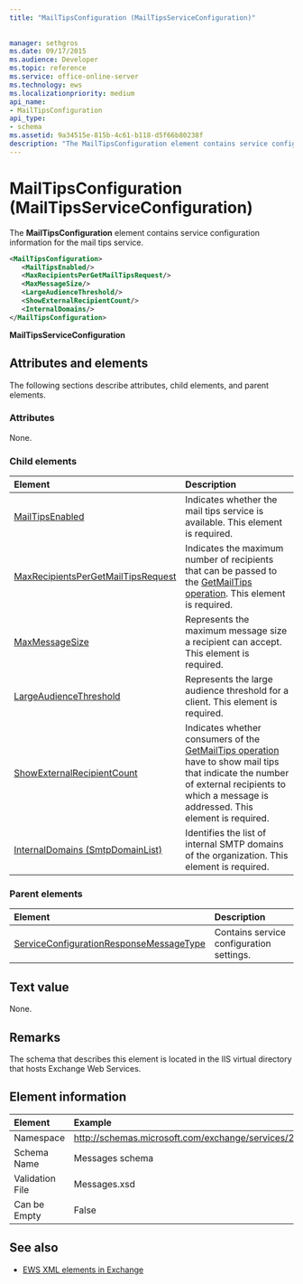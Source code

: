 ```yaml
---
title: "MailTipsConfiguration (MailTipsServiceConfiguration)"
 
 
manager: sethgros
ms.date: 09/17/2015
ms.audience: Developer
ms.topic: reference
ms.service: office-online-server
ms.technology: ews
ms.localizationpriority: medium
api_name:
- MailTipsConfiguration
api_type:
- schema
ms.assetid: 9a34515e-815b-4c61-b118-d5f66b80238f
description: "The MailTipsConfiguration element contains service configuration information for the mail tips service."
---
```


# MailTipsConfiguration (MailTipsServiceConfiguration)

The **MailTipsConfiguration** element contains service configuration information for the mail tips service. 
  
```XML
<MailTipsConfiguration>
   <MailTipsEnabled/>
   <MaxRecipientsPerGetMailTipsRequest/>
   <MaxMessageSize/>
   <LargeAudienceThreshold/>
   <ShowExternalRecipientCount/>
   <InternalDomains/>
</MailTipsConfiguration>
```

 **MailTipsServiceConfiguration**
## Attributes and elements

The following sections describe attributes, child elements, and parent elements.
  
### Attributes

None.
  
### Child elements

|**Element**|**Description**|
|:-----|:-----|
|[MailTipsEnabled](mailtipsenabled.md) <br/> |Indicates whether the mail tips service is available. This element is required.  <br/> |
|[MaxRecipientsPerGetMailTipsRequest](maxrecipientspergetmailtipsrequest.md) <br/> |Indicates the maximum number of recipients that can be passed to the [GetMailTips operation](getmailtips-operation.md). This element is required.  <br/> |
|[MaxMessageSize](maxmessagesize.md) <br/> |Represents the maximum message size a recipient can accept. This element is required.  <br/> |
|[LargeAudienceThreshold](largeaudiencethreshold.md) <br/> |Represents the large audience threshold for a client. This element is required.  <br/> |
|[ShowExternalRecipientCount](showexternalrecipientcount.md) <br/> |Indicates whether consumers of the [GetMailTips operation](getmailtips-operation.md) have to show mail tips that indicate the number of external recipients to which a message is addressed. This element is required.  <br/> |
|[InternalDomains (SmtpDomainList)](internaldomains-smtpdomainlist.md) <br/> |Identifies the list of internal SMTP domains of the organization. This element is required.  <br/> |
   
### Parent elements

|**Element**|**Description**|
|:-----|:-----|
|[ServiceConfigurationResponseMessageType](serviceconfigurationresponsemessagetype.md) <br/> |Contains service configuration settings.  <br/> |
   
## Text value

None.
  
## Remarks

The schema that describes this element is located in the IIS virtual directory that hosts Exchange Web Services.
  
## Element information

| Element | Example |
|:-----|:-----|
|Namespace  <br/> |http://schemas.microsoft.com/exchange/services/2006/messages  <br/> |
|Schema Name  <br/> |Messages schema  <br/> |
|Validation File  <br/> |Messages.xsd  <br/> |
|Can be Empty  <br/> |False  <br/> |
   
## See also



- [EWS XML elements in Exchange](ews-xml-elements-in-exchange.md)

